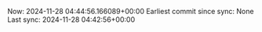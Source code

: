 Now: 2024-11-28 04:44:56.166089+00:00 Earliest commit since sync: None Last sync: 2024-11-28 04:42:56+00:00
